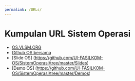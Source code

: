 ```yaml
---
permalink: /URLs/
---
```


# Kumpulan URL Sistem Operasi

* [OS.VLSM.ORG](https://os.vlsm.org/)
* [Github OS bersama](https://github.com/UI-FASILKOM-OS/os201/)
* [Slide OS] (https://github.com/UI-FASILKOM-OS/SistemOperasi/tree/master/Slides)
* [Demo OS] (https://github.com/UI-FASILKOM-OS/SistemOperasi/tree/master/Demos)